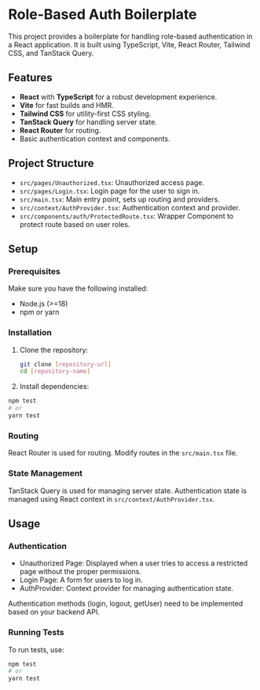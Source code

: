 # Role-Based Auth Boilerplate

This project provides a boilerplate for handling role-based authentication in a React application. It is built using TypeScript, Vite, React Router, Tailwind CSS, and TanStack Query.

## Features

- **React** with **TypeScript** for a robust development experience.
- **Vite** for fast builds and HMR.
- **Tailwind CSS** for utility-first CSS styling.
- **TanStack Query** for handling server state.
- **React Router** for routing.
- Basic authentication context and components.

## Project Structure

- `src/pages/Unauthorized.tsx`: Unauthorized access page.
- `src/pages/Login.tsx`: Login page for the user to sign in.
- `src/main.tsx`: Main entry point, sets up routing and providers.
- `src/context/AuthProvider.tsx`: Authentication context and provider.
- `src/components/auth/ProtectedRoute.tsx`: Wrapper Component to protect route based on user roles.

## Setup

### Prerequisites

Make sure you have the following installed:

- Node.js (>=18)
- npm or yarn

### Installation

1. Clone the repository:

   ```bash
   git clone [repository-url]
   cd [repository-name]
2. Install dependencies:

```bash
npm test
# or
yarn test
```
### Routing

React Router is used for routing. Modify routes in the `src/main.tsx` file.

### State Management

TanStack Query is used for managing server state. Authentication state is managed using React context in `src/context/AuthProvider.tsx`.

## Usage

### Authentication

- Unauthorized Page: Displayed when a user tries to access a restricted page without the proper permissions.
- Login Page: A form for users to log in.
- AuthProvider: Context provider for managing authentication state.

Authentication methods (login, logout, getUser) need to be implemented based on your backend API.

### Running Tests

To run tests, use:
```bash
npm test
# or
yarn test
```